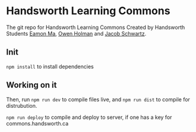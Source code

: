# Handsworth Learning Commons
The git repo for Handsworth Learning Commons
Created by Handsworth Students [Eamon Ma](https://eamonma.com), [Owen Holman](https://owenholman.com/) and [Jacob Schwartz](https://jacob-schwartz.com/).

## Init
`npm install` to install dependencies

## Working on it
Then, run `npm run dev` to compile files live, and `npm run dist` to compile for distrubution.

`npm run deploy` to compile and deploy to server, if one has a key for commons.handsworth.ca
